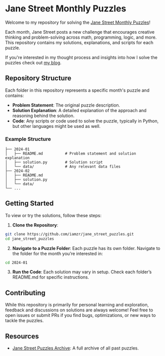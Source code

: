 # Jane Street Monthly Puzzles

Welcome to my repository for solving the [Jane Street Monthly Puzzles](https://www.janestreet.com/puzzles/)!

Each month, Jane Street posts a new challenge that encourages creative thinking and problem-solving across math, programming, logic, and more. This repository contains my solutions, explanations, and scripts for each puzzle.

If you're interested in my thought process and insights into how I solve the puzzles check out [my blog](https://ziarehman.uk/tags/jane-street-puzzles/).

## Repository Structure

Each folder in this repository represents a specific month's puzzle and contains:
- **Problem Statement**: The original puzzle description.
- **Solution Explanation**: A detailed explanation of the approach and reasoning behind the solution.
- **Code**: Any scripts or code used to solve the puzzle, typically in Python, but other languages might be used as well.

### Example Structure

```plaintext
├── 2024-01
│   ├── README.md          # Problem statement and solution explanation
│   ├── solution.py        # Solution script
│   └── data/              # Any relevant data files
├── 2024-02
│   ├── README.md
│   ├── solution.py
│   └── data/
└── ...
```

## Getting Started
To view or try the solutions, follow these steps:

1. **Clone the Repository**:

```bash
git clone https://github.com/iamzr/jane_street_puzzles.git
cd jane_street_puzzles
```

2. **Navigate to a Puzzle Folder**: Each puzzle has its own folder. Navigate to the folder for the month you’re interested in:

```bash
cd 2024-01 
```

3. **Run the Code**: Each solution may vary in setup. Check each folder’s README.md for specific instructions.

## Contributing
While this repository is primarily for personal learning and exploration, feedback and discussions on solutions are always welcome! Feel free to open issues or submit PRs if you find bugs, optimizations, or new ways to tackle the puzzles.

## Resources
- [Jane Street Puzzles Archive](https://www.janestreet.com/puzzles/archive/): A full archive of all past puzzles.